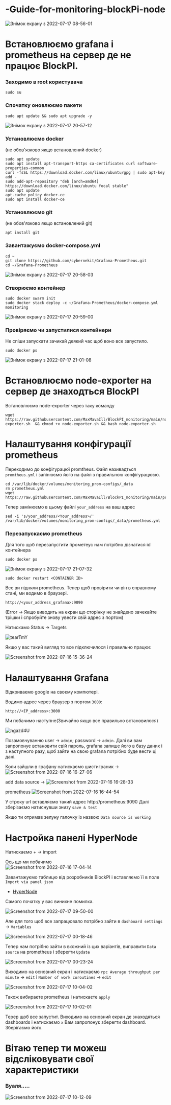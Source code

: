 # -Guide-for-monitoring-blockPi-node


![Знімок екрану з 2022-07-17 08-56-01](https://user-images.githubusercontent.com/102728347/179419628-7525b62a-1c7c-4729-a298-cd53b17e3ad5.png)


# Встановлюємо grafana і prometheus на сервер де не працює BlockPI.

### Заходимо в root користувача
```
sudo su

```

### Спочатку оновлюємо пакети
```
sudo apt update && sudo apt upgrade -y

```
![Знімок екрану з 2022-07-17 20-57-12](https://user-images.githubusercontent.com/102728347/179419501-e4e929f5-8865-441b-95d2-da789601523a.png)

### Установлюємо docker
(не обов'язково якщо встановлений docker)
```
sudo apt update
sudo apt install apt-transport-https ca-certificates curl software-properties-common
curl -fsSL https://download.docker.com/linux/ubuntu/gpg | sudo apt-key add -
sudo add-apt-repository "deb [arch=amd64] https://download.docker.com/linux/ubuntu focal stable"
sudo apt update
apt-cache policy docker-ce
sudo apt install docker-ce

```
### Установлюємо git
(не обов'язково якщо встановлений git)
```
apt install git

```

### Завантажуємо docker-compose.yml
```
cd ~
git clone https://github.com/cybernekit/Grafana-Prometheus.git
cd ~/Grafana-Prometheus

```
![Знімок екрану з 2022-07-17 20-58-03](https://user-images.githubusercontent.com/102728347/179419552-96119570-2bc5-41e1-9885-fbddb1e1b22d.png)

### Створюємо контейнер
```
sudo docker swarm init
sudo docker stack deploy -c ~/Grafana-Prometheus/docker-compose.yml monitoring

```

![Знімок екрану з 2022-07-17 20-59-00](https://user-images.githubusercontent.com/102728347/179419593-96511073-ddc2-4763-8e84-032b8efff263.png)


### Провіряємо чи запустилися контейнери
Не спіши запускати зачикай деякий час щоб воно все запустило.

```
sudo docker ps

```

![Знімок екрану з 2022-07-17 21-01-08](https://user-images.githubusercontent.com/102728347/179419606-c73204ba-3eac-46db-bdf7-f26d2d786a31.png)

 
# Встановлюємо node-exporter на сервер де знаходться BlockPI
Встановлюємо node-exporter через таку команду
```
wget https://raw.githubusercontent.com/MaxMavaIll/BlockPI_monitoring/main/node-exporter.sh  && chmod +x node-exporter.sh && bash node-exporter.sh

```


# Налаштування конфігурації prometheus
Переходимо до конфігурацюї promtheus. Файл називадться `promtheus.yml` і запінюємо його на файл з правильною конфігурацюєю.
```
cd /var/lib/docker/volumes/monitoring_prom-configs/_data
rm prometheus.yml
wget https://raw.githubusercontent.com/MaxMavaIll/BlockPI_monitoring/main/prometheus.yml

```

Тепер замінюємо в цьому файлі `your_address` на ваш адрес
```
sed -i 's/your_address/<Your_address>/' /var/lib/docker/volumes/monitoring_prom-configs/_data/prometheus.yml
```
### Перезапускаємо prometheus
Для того щоб перезапустити прометеус нам потрібно дізнатися id контейнера
```
sudo docker ps

```
![Знімок екрану з 2022-07-17 21-07-32](https://user-images.githubusercontent.com/102728347/179419613-5d30a29e-0927-4d8d-a89c-fac291d63473.png)

```
sudo docker restart <CONTAINER ID>
```
Все ви підняли prometheus. 
Тепер щоб провірити чи він в справному стані, ми водимо в браузері.
```
http://<your_address_grafana>:9090
```
(Error -> Якщо виводить на екран що сторінку не знайдено зачекайте трішки і спробуйте знову увести свій адрес з портом)

Натискамо Status -> Targets

![tearTmY](https://user-images.githubusercontent.com/102728347/179355096-409b3161-6675-43d9-b543-80b9ecafb370.jpeg)

Якщо у вас такий вигляд то все підключилося і правильно працює 

![Screenshot from 2022-07-16 15-36-24](https://user-images.githubusercontent.com/102728347/179355199-eed91018-6d6c-49bc-a3e3-463b04f64932.png)

# Налаштування Grafana

Відкриваємо google на своєму компютері. 

Водимо адрес через браузер з портом `3000`:
```
http://<IP_address>:3000
```
Ми побачимо наступне(Звичайно якщо все правильно встановилося)

![ngazd4U](https://user-images.githubusercontent.com/102728347/179351515-3004bcf9-edff-4445-8658-416eadf7e41d.jpeg)

Позамовчуванню user -> `admin`; password -> `admin`.
Далі ви вам запропонує встановити свій пароль, grafana запише його в базу даних і з наступного разу, щоб зайти на свою grafana потрібно буде вести ці дані.

Коли зайшли в графану натискаємо шистиграник -> ![Screenshot from 2022-07-16 16-27-06](https://user-images.githubusercontent.com/102728347/179356902-73f0009d-36bd-49f7-b012-3516869bebdd.png) 

add data source -> ![Screenshot from 2022-07-16 16-28-33](https://user-images.githubusercontent.com/102728347/179356942-de8fa026-0365-43a6-9a3f-6d52c37d9450.png)

prometheus
![Screenshot from 2022-07-16 16-44-54](https://user-images.githubusercontent.com/102728347/179357543-57fea3cc-e144-47c3-878a-d5f11790accf.png)

У строку url вставляємо такий адрес http://prometheus:9090
Далі зберізаємо натиснувши знизу `save & test`

Якщо ти отримав зелуну галочку із назвою
`Data source is working`

# Настройка панелі HyperNode

Натискаємо + -> import

Ось що ми побачимо  
![Screenshot from 2022-07-16 17-04-14](https://user-images.githubusercontent.com/102728347/179358209-ecd023cf-1ca3-47f9-82b5-5c20b5ceb039.png)

Завантажуємо таблицю від розробників BlockPI
і вставляємо її в поле `Import via panel json`

* [HyperNode](https://github.com/MaxMavaIll/BlockPI_monitoring/blob/main/HyperNode.json)

Самого початку у вас виникне помилка.

![Screenshot from 2022-07-17 09-50-00](https://user-images.githubusercontent.com/102728347/179387475-215260fb-1f6f-441e-bfa2-f1c2a9c138f4.png)

Але для того щоб все запрацювало потрібно зайти в `dashboard settings` -> `Variables`

![Screenshot from 2022-07-17 00-18-46](https://user-images.githubusercontent.com/102728347/179372230-96412459-f16d-4c85-bd81-8710e044e1c5.png)

Тепер нам потрібно зайти в вкожний із цих варіантів, виправити `Data source` на prometheus і зберегти `Update`

![Screenshot from 2022-07-17 00-23-24](https://user-images.githubusercontent.com/102728347/179372346-c3cde8c1-49b6-45d0-ac90-1a5e42a37f67.png)

Виходимо на основний екран і натискаємо `rpc Average throughput per minute` -> `edit` і `Number of work coroutines` -> `edit`

![Screenshot from 2022-07-17 10-04-02](https://user-images.githubusercontent.com/102728347/179387810-94a4ed85-b060-489a-85f1-742c4fce159e.png)

Також вибираєте prometheus і натискаєте `apply`

![Screenshot from 2022-07-17 10-02-01](https://user-images.githubusercontent.com/102728347/179387822-0beeee9f-17e5-4d4b-80d7-e374235e6d8f.png)


Терер щоб все запустит. Виходимо на основний екран де знаходяться dashboards і натискаємо `x` 
Вам запропонує зберегти dashboard. 
Зберігаємо його.

# Вітаю тепер ти можеш відсліковувати свої характеристики
### Вуаля.....

![Screenshot from 2022-07-17 10-12-09](https://user-images.githubusercontent.com/102728347/179388047-a371b0ad-9ed4-4654-8da5-79d88c20aee2.png)

